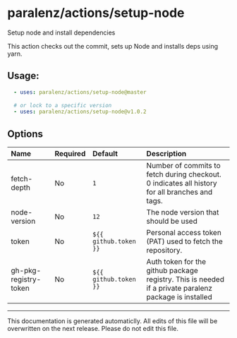 # paralenz/actions/setup-node
Setup node and install dependencies

This action checks out the commit, sets up Node and installs deps using yarn.
    
## Usage:
```yaml
  - uses: paralenz/actions/setup-node@master
  
  # or lock to a specific version
  - uses: paralenz/actions/setup-node@v1.0.2
```

## Options
| Name | Required | Default | Description |
| :--- | :--- | :--- | :--- |
| fetch-depth | No | `1` | Number of commits to fetch during checkout. 0 indicates all history for all branches and tags. |
| node-version | No | `12` | The node version that should be used |
| token | No | `${{ github.token }}` | Personal access token (PAT) used to fetch the repository. |
| gh-pkg-registry-token | No | `${{ github.token }}` | Auth token for the github package registry. This is needed if a private paralenz package is installed |

<hr />

This documentation is generated automaticlly. All edits of this file will be overwritten on the next release.
Please do not edit this file.
    